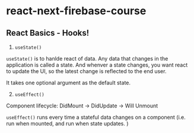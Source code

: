 # react-next-firebase-course

## React Basics - Hooks!

1. `useState()`

`useState()` is to hanlde react of data. Any data that changes in the application is called a state. And whenver a state changes, you want react to update the UI, so the latest change is reflected to the end user.

It takes one optional argument as the default state.

2. `useEffect()`

Component lifecycle: DidMount -> DidUpdate -> Will
Unmount

`useEffect()` runs every time a stateful data changes on a component (i.e. run when mounted, and run when state updates. )

